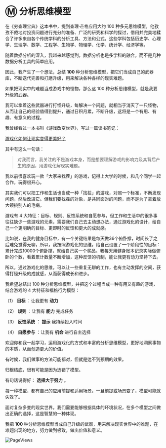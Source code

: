 # Ⓜ️ 分析思维模型

在《穷查理宝典》这本书中，提到查理·芒格应用大约 100 种多元思维模型，他孜孜不倦地对投资问题进行充分的准备、广泛的研究和科学的探讨，借用并完美地糅合了许多来自各个传统学科的分析工具、方法和公式，这些学科包括历史学、心理学、生理学、数学、工程学、生物学、物理学、化学、统计学、经济学等。

随着数据分析的深入，我越来越感觉到，数据分析也是多学科的融合，而不是几种数据分析工具的简单应用。

因此，我产生了一个想法，总结 **100** 种分析思维模型，把它们当成自己的武器库，不断迭代完善和打磨升级，用来解决各种各样的现实难题。

如果把现实中的难题当成游戏中的怪物，那么这 100 种分析思维模型，就是我要升级的武器。

我可以拿着这些武器进行打怪升级，每解决一个问题，就相当于消灭了一只怪物，从而让自己的经验值得到提升，通过日积月累，不断升级，这将是一个有用、有趣、有意义的过程。

我曾经看过一本书叫《游戏改变世界》，写过一篇读书笔记：

[游戏化如何让现实变得更美好？](https://mp.weixin.qq.com/s?__biz=MzA4ODE2OTIxMw==&mid=2653474489&idx=1&sn=b9d8add2e2740890f940b18e04427bb9&scene=21#wechat_redirect "游戏化如何让现实变得更美好？") 

其中有这么一句话：

> 对我而言，我关注的不是游戏本身，而是想要理解游戏的影响力及其背后产生的原因，用游戏化解现实难题。

我以前很喜欢玩一款「大家来找茬」的游戏，记得上大学的时候，和几个同学一起合作，玩得很开心。

其实我们可以把工作和生活也当成一种「找茬」的游戏，对照一个标准，不断发现问题，然后改进它。但我们要找茬的对象，是共同面对的问题，而不是为了拿着放大镜挑别人的毛病。

游戏有 4 大特征：目标、规则、反馈系统和自愿参与，但工作和生活中的很多事往往缺少一些游戏的元素，需要我们自己去主动想办法，通过游戏化的设计，给自己一个更明确的目标、更即时的反馈和更大的成就感。

比如说，在我的健身目标中，有一个关键结果是每天做36个俯卧撑，时间长了之后难免觉得无聊，所以，我按照游戏化的思维，给自己设置了一个阶段性的目标：累计完成10000个俯卧撑，就给自己买一个奖品。我每天用健身账本记录实际做俯卧的个数，看着累计数量不断增加，这种反馈的机制，能让我更有动力坚持下去。

所以，通过游戏化的思维，可以让一些重复无聊的工作，也有主动发挥的空间，获得打怪升级的成就感，从而获得成长和进步。

我希望总结出 100 种分析思维模型，并把这个过程当成一种有用又有趣的游戏，结合游戏的 4 大特征和福格行为模型：

（1） **目标** ：让我更有 **动力**

（2） **规则** ：让我有 **能力** 完成任务

（3） **反馈系统** ： **提示** 我持续投入时间

（4） **自愿参与** ：让我有 **机会** 进行自主选择

欢迎你和我一起学习，运用游戏化的方式和丰富的分析思维模型，更好地洞察事物的本质，从而创造更大的价值。

有时候，我们做事的方法可能都对，但就是达不到预期的效果。

归根结底，很有可能是因为选错了模型。

有句话说得好： **选择大于努力** 。

每一种模型，都有自己的应用前提和适用场景，一旦前提或场景变了，模型可能就失效了。

面对复杂多变的现实世界，我们需要能够根据具体的环境状况，在多个模型之间做出正确的选择，这是智慧的一种体现。

我把 **100** 种分析思维模型当成自己升级的武器，用来解决现实世界中的难题，在难题出现的地方，努力做到极致，做出价值和意义。

![PageViews](https://visitor-badge.laobi.icu/badge?page_id=sjhfx.linji&left_text=PageViews&right_color=%2300589F)